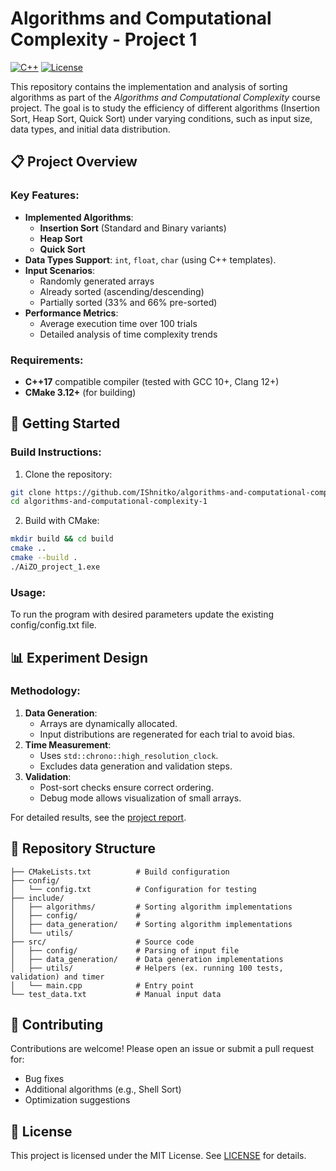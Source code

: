 # Algorithms and Computational Complexity - Project 1

[![C++](https://img.shields.io/badge/C++-17-blue.svg)](https://en.cppreference.com/w/)
[![License](https://img.shields.io/badge/License-MIT-green.svg)](https://opensource.org/licenses/MIT)

This repository contains the implementation and analysis of sorting algorithms as part of the *Algorithms and Computational Complexity* course project. The goal is to study the efficiency of different algorithms (Insertion Sort, Heap Sort, Quick Sort) under varying conditions, such as input size, data types, and initial data distribution.

## 📋 Project Overview

### Key Features:
- **Implemented Algorithms**:
  - **Insertion Sort** (Standard and Binary variants)
  - **Heap Sort**
  - **Quick Sort**
- **Data Types Support**: `int`, `float`, `char` (using C++ templates).
- **Input Scenarios**:
  - Randomly generated arrays
  - Already sorted (ascending/descending)
  - Partially sorted (33% and 66% pre-sorted)
- **Performance Metrics**:
  - Average execution time over 100 trials
  - Detailed analysis of time complexity trends

### Requirements:
- **C++17** compatible compiler (tested with GCC 10+, Clang 12+)
- **CMake 3.12+** (for building)

## 🚀 Getting Started

### Build Instructions:
1. Clone the repository:
 ```bash
 git clone https://github.com/IShnitko/algorithms-and-computational-complexity-1.git
 cd algorithms-and-computational-complexity-1
 ```
2. Build with CMake:
```bash
mkdir build && cd build
cmake ..
cmake --build .
./AiZO_project_1.exe
```

### Usage:
To run the program with desired parameters update the existing config/config.txt file.

## 📊 Experiment Design

### Methodology:
1. **Data Generation**:
   - Arrays are dynamically allocated.
   - Input distributions are regenerated for each trial to avoid bias.
2. **Time Measurement**:
   - Uses `std::chrono::high_resolution_clock`.
   - Excludes data generation and validation steps.
3. **Validation**:
   - Post-sort checks ensure correct ordering.
   - Debug mode allows visualization of small arrays.

For detailed results, see the [project report](AiZO-P1-IShnitko.pdf).

## 📂 Repository Structure
```
├── CMakeLists.txt          # Build configuration
├── config/
│   └── config.txt          # Configuration for testing
├── include/
│   ├── algorithms/         # Sorting algorithm implementations
│   ├── config/             # 
│   ├── data_generation/    # Sorting algorithm implementations
│   └── utils/     
├── src/                    # Source code
│   ├── config/             # Parsing of input file
│   ├── data_generation/    # Data generation implementations
│   ├── utils/              # Helpers (ex. running 100 tests, validation) and timer
│   └── main.cpp            # Entry point
└── test_data.txt           # Manual input data
```

## 🤝 Contributing
Contributions are welcome! Please open an issue or submit a pull request for:
- Bug fixes
- Additional algorithms (e.g., Shell Sort)
- Optimization suggestions

## 📜 License
This project is licensed under the MIT License. See [LICENSE](LICENSE) for details.


